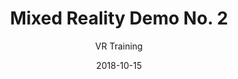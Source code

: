 ---
title: Mixed Reality Demo No. 2
subtitle: VR Training
layout: default
modal-id: 9
date: 2018-10-15
img: isu.png
thumbnail: isu-thumbnail.png
alt: image-alt
project-date: May 2018
company: NNL
category: VR Content / Leadership / Simulation Engineering / Mechanical Engineering
code: https://www.google.com
description: I led a collaboration with Iowa State University to create a mixed reality diesel generator experience.  Demonstrating the capabilities of groups external to the laboratory to build immersive simulators at the level necessary for professional training.  This project involved using the HTC Vive, Leap Motion, and an aluminum frame outfitted with interactable parts from a 2kW military diesel generator connected though a Raspberry Pi to the PC running the Unity application.  This experience made novel use of computer vision to calibrate the VR space to the physical generator frame prior to entering the training.

---